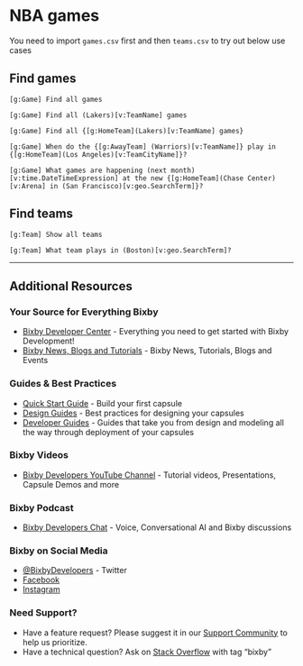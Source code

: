 # NBA games
You need to import `games.csv` first and then `teams.csv` to try out below use cases

## Find games
```
[g:Game] Find all games
```

```
[g:Game] Find all (Lakers)[v:TeamName] games
```

```
[g:Game] Find all {[g:HomeTeam](Lakers)[v:TeamName] games}
```

```
[g:Game] When do the {[g:AwayTeam] (Warriors)[v:TeamName]} play in {[g:HomeTeam](Los Angeles)[v:TeamCityName]}?
```

```
[g:Game] What games are happening (next month)[v:time.DateTimeExpression] at the new {[g:HomeTeam](Chase Center)[v:Arena] in (San Francisco)[v:geo.SearchTerm]}?
```

## Find teams

```
[g:Team] Show all teams
```

```
[g:Team] What team plays in (Boston)[v:geo.SearchTerm]?
```

---

## Additional Resources

### Your Source for Everything Bixby
* [Bixby Developer Center](http://bixbydevelopers.com) - Everything you need to get started with Bixby Development!
* [Bixby News, Blogs and Tutorials](https://bixby.developer.samsung.com/) - Bixby News, Tutorials, Blogs and Events

### Guides & Best Practices
* [Quick Start Guide](https://bixbydevelopers.com/dev/docs/get-started/quick-start) - Build your first capsule
* [Design Guides](https://bixbydevelopers.com/dev/docs/dev-guide/design-guides) - Best practices for designing your capsules
* [Developer Guides](https://bixbydevelopers.com/dev/docs/dev-guide/developers) - Guides that take you from design and modeling all the way through deployment of your capsules

### Bixby Videos
* [Bixby Developers YouTube Channel](https://www.youtube.com/c/bixbydevelopers) - Tutorial videos, Presentations, Capsule Demos and more

### Bixby Podcast
* [Bixby Developers Chat](http://bixbydev.buzzsprout.com/) - Voice, Conversational AI and Bixby discussions 

### Bixby on Social Media
* [@BixbyDevelopers](https://twitter.com/bixbydevelopers) - Twitter
* [Facebook](https://facebook.com/BixbyDevelopers)
* [Instagram](https://www.instagram.com/bixbydevelopers/)

### Need Support?
* Have a feature request? Please suggest it in our [Support Community](https://support.bixbydevelopers.com/hc/en-us/community/topics/360000183273-Feature-Requests) to help us prioritize.
* Have a technical question? Ask on [Stack Overflow](https://stackoverflow.com/questions/tagged/bixby) with tag “bixby”
